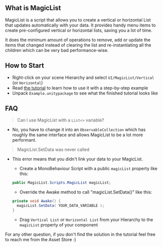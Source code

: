 What is MagicList
-----------------
MagicList is a script that allows you to create a vertical or horizontal List that updates automatically with your data.
It provides handy menu items to create pre-configured vertical or horizontal lists, saving you a lot of time.

It does the minimum amount of operations to remove, add or update the items that changed instead of clearing the list and re-instantiating all the children which can be very bad performance-wise.

How to Start
------------
- Right-click on your scene Hierarchy and select `UI/MagicList/Vertical` (or `Horizontal`)
- Read [the tutorial](./TUTORIAL) to learn how to use it with a step-by-step example
- Unpack `Example.unitypackage` to see what the finished tutorial looks like

FAQ
---

> Can I use MagicList with a `List<>` variable?
- No, you have to change it into an `ObservableCollection` which has roughly the same interface and allows MagicList to be a lot more performant.

> MagicList.SetData was never called
- This error means that you didn't link your data to your MagicList.
     
    - Create a MonoBehaviour Script with a public `magicList` property like this: 
    
    ```csharp
    public MagicList.Scripts.MagicList magicList;
    ```
    
    - Override the Awake method to call "magicList.SetData()" like this:
    
    ```csharp
    private void Awake() { 
      magicList.SetData( YOUR_DATA_VARIABLE ); 
    }
    ```
    
    - Drag `Vertical List` or `Horizontal List` from your Hierarchy to the `magicList` property of your component

For any other question, if you don't find the solution in the tutorial feel free to reach me from the Asset Store :)
